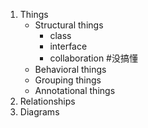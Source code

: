 1. Things
	- Structural things 
		- class
		- interface
		- collaboration #没搞懂
	- Behavioral things
	- Grouping things
	- Annotational things
2. Relationships
3. Diagrams